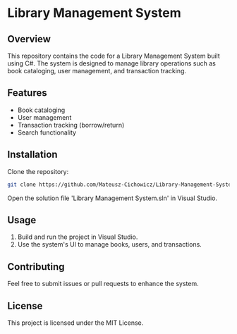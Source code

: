 # Library Management System

## Overview
This repository contains the code for a Library Management System built using C#. The system is designed to manage library operations such as book cataloging, user management, and transaction tracking.

## Features
- Book cataloging
- User management
- Transaction tracking (borrow/return)
- Search functionality

## Installation
Clone the repository:
```sh
git clone https://github.com/Mateusz-Cichowicz/Library-Management-System.git
```
Open the solution file 'Library Management System.sln' in Visual Studio.

## Usage
1. Build and run the project in Visual Studio.
2. Use the system's UI to manage books, users, and transactions.

## Contributing
Feel free to submit issues or pull requests to enhance the system.

## License
This project is licensed under the MIT License.
